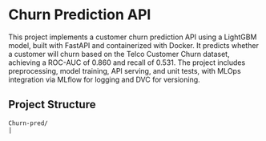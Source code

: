 # Churn Prediction API
This project implements a customer churn prediction API using a LightGBM model, built with FastAPI and containerized with Docker. It predicts whether a customer will churn based on the Telco Customer Churn dataset, achieving a ROC-AUC of 0.860 and recall of 0.531. The project includes preprocessing, model training, API serving, and unit tests, with MLOps integration via MLflow for logging and DVC for versioning.
## Project Structure
````
Churn-pred/
|
